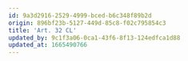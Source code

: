 ```yaml
---
id: 9a3d2916-2529-4999-bced-b6c348f89b2d
origin: 896bf23b-5127-449d-85c8-f02c795854c3
title: 'Art. 32 CL'
updated_by: 9c1f3a06-0ca1-43f6-8f13-124edfca1d88
updated_at: 1665490766
---
```

